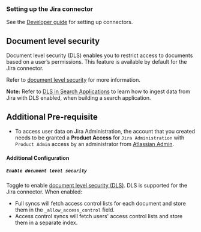 ### Setting up the Jira connector

See the [Developer guide](../../docs/DEVELOPING.md) for setting up connectors.

## Document level security

Document level security (DLS) enables you to restrict access to documents based on a user’s permissions. This feature is available by default for the Jira connector.

Refer to [document level security](https://www.elastic.co/guide/en/enterprise-search/master/dls.html) for more information.

**Note:** Refer to [DLS in Search Applications](https://www.elastic.co/guide/en/enterprise-search/master/dls-e2e-guide.html) to learn how to ingest data from Jira with DLS enabled, when building a search application.

## Additional Pre-requisite

- To access user data on Jira Administration, the account that you created needs to be granted a **Product Access** for `Jira Administration` with `Product Admin` access by an administrator from [Atlassian Admin](http://admin.atlassian.com/).

#### Additional Configuration

##### `Enable document level security`

Toggle to enable [document level security (DLS)](https://www.elastic.co/guide/en/enterprise-search/master/dls.html). DLS is supported for the Jira connector. When enabled:
- Full syncs will fetch access control lists for each document and store them in the `_allow_access_control` field.
- Access control syncs will fetch users' access control lists and store them in a separate index.